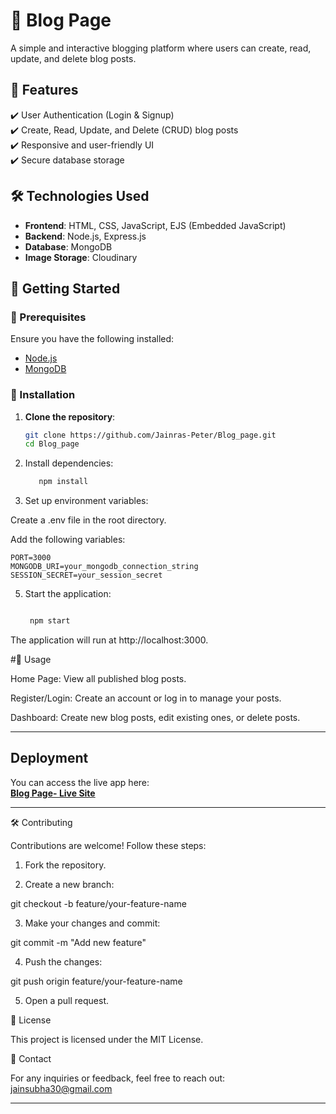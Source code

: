 
# 📝 Blog Page

A simple and interactive blogging platform where users can create, read, update, and delete blog posts.

## 📌 Features

✔️ User Authentication (Login & Signup)  
✔️ Create, Read, Update, and Delete (CRUD) blog posts  
✔️ Responsive and user-friendly UI  
✔️ Secure database storage  

## 🛠️ Technologies Used

- **Frontend**: HTML, CSS, JavaScript, EJS (Embedded JavaScript)  
- **Backend**: Node.js, Express.js  
- **Database**: MongoDB
- **Image Storage**: Cloudinary  

## 🚀 Getting Started

### 🔹 Prerequisites

Ensure you have the following installed:

- [Node.js](https://nodejs.org/)
- [MongoDB](https://www.mongodb.com/)

### 🔹 Installation

1. **Clone the repository**:
   ```sh
   git clone https://github.com/Jainras-Peter/Blog_page.git
   cd Blog_page

2. Install dependencies:
   ```sh
      npm install


4. Set up environment variables:

Create a .env file in the root directory.

Add the following variables:

    PORT=3000
    MONGODB_URI=your_mongodb_connection_string
    SESSION_SECRET=your_session_secret



5. Start the application:
    ```sh

     npm start

The application will run at http://localhost:3000.



#📌 Usage

Home Page: View all published blog posts.

Register/Login: Create an account or log in to manage your posts.

Dashboard: Create new blog posts, edit existing ones, or delete posts.

---

## Deployment

You can access the live app here:  
**[Blog Page- Live Site](https://blog-page-aaxe.onrender.com)**

---


🛠️ Contributing

Contributions are welcome! Follow these steps:

1. Fork the repository.


2. Create a new branch:

git checkout -b feature/your-feature-name


3. Make your changes and commit:

git commit -m "Add new feature"


4. Push the changes:

git push origin feature/your-feature-name


5. Open a pull request.



📜 License

This project is licensed under the MIT License. 

📧 Contact

For any inquiries or feedback, feel free to reach out:
jainsubha30@gmail.com

---


